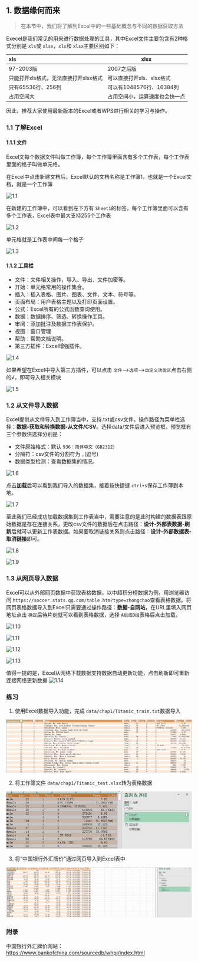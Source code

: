 ## 1. 数据缘何而来

> 在本节中，我们将了解到Excel中的一些基础概念与不同的数据获取方法

Execel是我们常见的用来进行数据处理的工具，其中Excel文件主要包含有2种格式分别是 `xls`或 `xlsx`，`xls`和 `xlsx`主要区别如下：

| xls                                   | xlsx                           |
| :------------------------------------ | ------------------------------ |
| 97-2003版                             | 2007之后版                     |
| 只能打开xls格式，无法直接打开xlsx格式 | 可以直接打开xls、xlsx格式      |
| 只有65536行、256列                    | 可以有1048576行、16384列       |
| 占用空间大                            | 占用空间小，运算速度也会快一点 |

因此，推荐大家使用最新版本的Excel或者WPS进行相关的学习与操作。

### 1.1 了解Excel

#### 1.1.1 文件

Excel文每个数据文件叫做工作簿，每个工作簿里面含有多个工作表，每个工作表里面的格子叫做单元格。

在Excel中点击新建文档后，Excel默认的文档名称是工作簿1，也就是一个Excel文档，就是一个工作簿

![1.1](images/chap1/1.1.png)

在新建的工作簿中，可以看到左下方有 `Sheet1`的标签，每个工作簿里面可以含有多个工作表，Excel表中最大支持255个工作表

![1.2](images/chap1/1.2.png)

单元格就是工作表中间每一个格子

![1.3](images/chap1/1.3.png)

#### 1.1.2 工具栏

* 文件：文件相关操作，导入、导出、文件加密等。
* 开始：单元格常用的操作集合。
* 插入：插入表格、图片、图表、文件、文本、符号等。
* 页面布局：用户表格主题以及打印页面设置。
* 公式：Excel所有的公式函数查询使用。
* 数据：数据排序、筛选、转换操作工具。
* 审阅：添加批注及数据工作表保护。
* 视图：窗口管理
* 帮助：帮助文档说明。
* 第三方插件：Excel增强插件。

![1.4](images/chap1/1.4.png)

如果希望在Excel中导入第三方插件，可以点击 `文件`-->`选项`-->`自定义功能区`点击右侧的√，即可导入相关模块

![1.5](images/chap1/1.5.png)

### 1.2 从文件导入数据

Excel提供从文件导入到工作簿当中，支持.txt或csv文件，操作路径为菜单栏选择：**数据-获取和转换数据-从文件/CSV**。选择data/文件后进入预览框，预览框有三个参数供选择分别是：

* 文件原始格式：默认 `936：简体中文（GB2312）`
* 分隔符：csv文件的分割符为 `,`(逗号)
* 数据类型检测：查看数据集的情况。

![1.6](images/chap1/1.6.png)

点击**加载**后可以看到我们导入的数据集，接着按快捷键 `ctrl+s`保存工作簿到本地。

![1.7](images/chap1/1.7.png)

至此我们已经成功加载数据集到工作表当中，需要注意的是此时构建的数据表跟原始数据是存在连接关系，更改csv文件的数据后在点击路径：**设计-外部表数据-刷新**后就可以更新工作表数据。如果要取消链接关系则点击路径：**设计-外部数据表-取消链接**即可。

![1.8](images/chap1/1.8.png)

![1.9](images/chap1/1.9.png)

### 1.3 从网页导入数据

Excel可以从外部网页数据中获取表格数据，以中超积分榜数据为例，用浏览器访问 `https://soccer.stats.qq.com/table.htm?type=zhongchao`查看表格数据。将网页表格数据导入到Excel只需要通过操作路径：**数据-自网站**，在URL里填入网页地址点击 `确定`后待片刻就可以看到表格数据，选择 `A组或B组`表格后点击加载，

![1.10](images/chap1/1.10.png)

![1.11](images/chap1/1.11.png)

![1.12](images/chap1/1.12.png)

![1.13](images/chap1/1.13.png)

值得一提的是，Excel从网络下载数据支持数据自动更新功能，点击刷新即可重新连接网络更新数据
![1.14](images/chap1/1.14.png)

### 练习

1. 使用Excel数据导入功能，完成 `data/chap1/Titanic_train.txt`数据导入

![1-1](images/chap1/1-1.jpg)

2. 将工作簿文件 `data/chap1/Titanic_test.xlsx`转为表格数据

![1-2](images/chap1/1-2.jpg)

3. 将“中国银行外汇牌价”通过网页导入到Excel表中


![1-3](images/chap1/1-3.jpg)

### 附录

中国银行外汇牌价网站：https://www.bankofchina.com/sourcedb/whpj/index.html
